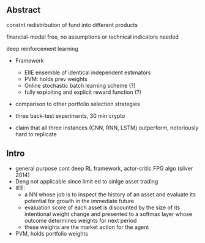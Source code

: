 ## Abstract

constnt redistribution of fund into different products

financial-model free, no assumptions or technical indicators needed

deep reinforcement learning

* Framework
    * EIIE ensemble of identical independent estimators
    * PVM: holds prev weights
    * Online stochastic batch learning scheme (?)
    * fully exploiting and explicit reward function (?)

* comparison to other portfolio selection strategies
* three back-test experiments, 30 min crypto

* claim that all three instances (CNN, RNN, LSTM) outperform, notoriously hard to replicate

## Intro
* general purpose cont deep RL framework, actor-critic FPG algo (silver 2014)
* Deng not applicable since limit ed to sinlge asset trading
* IEE: 
    * a NN whose job is to inspect the history of an asset and evaluate its potential for growth in the immediate future
    * evaluation score of each asset is discounted by the size of its intentional weight change and presented to a softmax layer whose outcome determines weights for next period
    * these weights are the market action for the agent
* PVM, holds portfolio weights